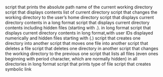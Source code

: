 script that prints the absolute path name of the current working directory
script that displays contents list of current directory
script that changes the working directory to the user’s home directory
script that displays current directory contents in a long format
script that displays current directory contents including hidden files (starting with .). in long format
script that displays current directory contents in long format,with user IDs displayed numerically and hidden files starting with (.)
script that creates one directory into another
script that moves one file into another
script that deletes a file
script that deletes one directory in another
script that changes the working directory to the previous one
script that lists all files (even ones beginning with period character, which are normally hidden) in all directories in long format
script that prints type of file
script that creates symbolic link
